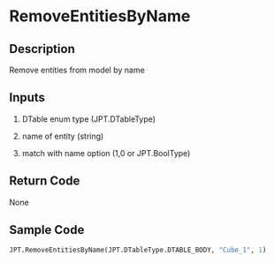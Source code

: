 # RemoveEntitiesByName

## Description

Remove entities from model by name

## Inputs

1. DTable enum type (JPT.DTableType)

2. name of entity (string)

3. match with name option (1,0 or JPT.BoolType)

## Return Code

None

## Sample Code

```python
JPT.RemoveEntitiesByName(JPT.DTableType.DTABLE_BODY, "Cube_1", 1)
```
